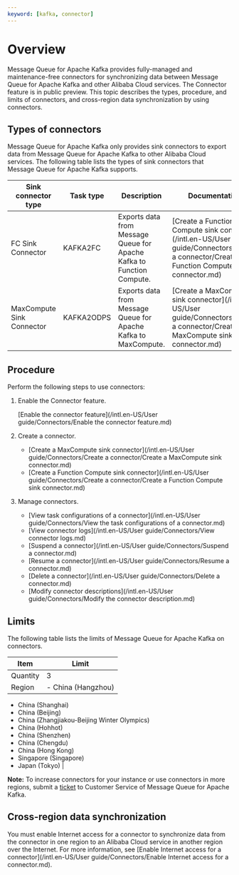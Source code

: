 ```yaml
---
keyword: [kafka, connector]
---
```


# Overview

Message Queue for Apache Kafka provides fully-managed and maintenance-free connectors for synchronizing data between Message Queue for Apache Kafka and other Alibaba Cloud services. The Connector feature is in public preview. This topic describes the types, procedure, and limits of connectors, and cross-region data synchronization by using connectors.

## Types of connectors

Message Queue for Apache Kafka only provides sink connectors to export data from Message Queue for Apache Kafka to other Alibaba Cloud services. The following table lists the types of sink connectors that Message Queue for Apache Kafka supports.

|Sink connector type|Task type|Description|Documentation|
|-------------------|---------|-----------|-------------|
|FC Sink Connector|KAFKA2FC|Exports data from Message Queue for Apache Kafka to Function Compute.|[Create a Function Compute sink connector](/intl.en-US/User guide/Connectors/Create a connector/Create a Function Compute sink connector.md)|
|MaxCompute Sink Connector|KAFKA2ODPS|Exports data from Message Queue for Apache Kafka to MaxCompute.|[Create a MaxCompute sink connector](/intl.en-US/User guide/Connectors/Create a connector/Create a MaxCompute sink connector.md)|

## Procedure

Perform the following steps to use connectors:

1.  Enable the Connector feature.

    [Enable the connector feature](/intl.en-US/User guide/Connectors/Enable the connector feature.md)

2.  Create a connector.
    -   [Create a MaxCompute sink connector](/intl.en-US/User guide/Connectors/Create a connector/Create a MaxCompute sink connector.md)
    -   [Create a Function Compute sink connector](/intl.en-US/User guide/Connectors/Create a connector/Create a Function Compute sink connector.md)
3.  Manage connectors.
    -   [View task configurations of a connector](/intl.en-US/User guide/Connectors/View the task configurations of a connector.md)
    -   [View connector logs](/intl.en-US/User guide/Connectors/View connector logs.md)
    -   [Suspend a connector](/intl.en-US/User guide/Connectors/Suspend a connector.md)
    -   [Resume a connector](/intl.en-US/User guide/Connectors/Resume a connector.md)
    -   [Delete a connector](/intl.en-US/User guide/Connectors/Delete a connector.md)
    -   [Modify connector descriptions](/intl.en-US/User guide/Connectors/Modify the connector description.md)

## Limits

The following table lists the limits of Message Queue for Apache Kafka on connectors.

|Item|Limit|
|----|-----|
|Quantity|3|
|Region|-   China \(Hangzhou\)
-   China \(Shanghai\)
-   China \(Beijing\)
-   China \(Zhangjiakou-Beijing Winter Olympics\)
-   China \(Hohhot\)
-   China \(Shenzhen\)
-   China \(Chengdu\)
-   China \(Hong Kong\)
-   Singapore \(Singapore\)
-   Japan \(Tokyo\) |

**Note:** To increase connectors for your instance or use connectors in more regions, submit a [ticket](https://workorder-intl.console.aliyun.com/#/ticket/add/?productId=1352) to Customer Service of Message Queue for Apache Kafka.

## Cross-region data synchronization

You must enable Internet access for a connector to synchronize data from the connector in one region to an Alibaba Cloud service in another region over the Internet. For more information, see [Enable Internet access for a connector](/intl.en-US/User guide/Connectors/Enable Internet access for a connector.md).

